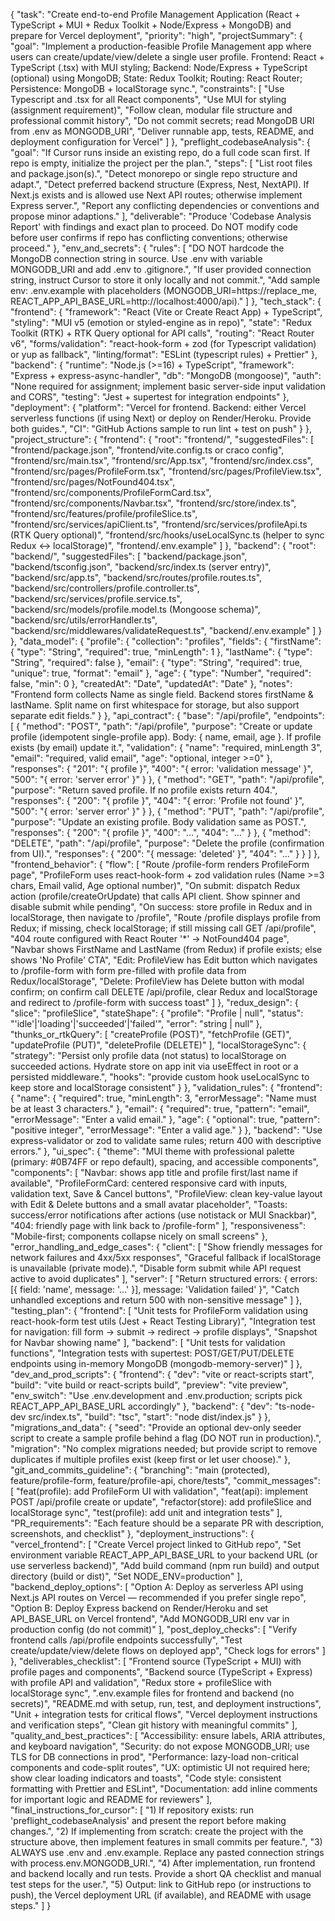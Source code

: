 {
  "task": "Create end-to-end Profile Management Application (React + TypeScript + MUI + Redux Toolkit + Node/Express + MongoDB) and prepare for Vercel deployment",
  "priority": "high",
  "projectSummary": {
    "goal": "Implement a production-feasible Profile Management app where users can create/update/view/delete a single user profile. Frontend: React + TypeScript (.tsx) with MUI styling; Backend: Node/Express + TypeScript (optional) using MongoDB; State: Redux Toolkit; Routing: React Router; Persistence: MongoDB + localStorage sync.",
    "constraints": [
      "Use Typescript and .tsx for all React components",
      "Use MUI for styling (assignment requirement)",
      "Follow clean, modular file structure and professional commit history",
      "Do not commit secrets; read MongoDB URI from .env as MONGODB_URI",
      "Deliver runnable app, tests, README, and deployment configuration for Vercel"
    ]
  },
  "preflight_codebaseAnalysis": {
    "goal": "If Cursor runs inside an existing repo, do a full code scan first. If repo is empty, initialize the project per the plan.",
    "steps": [
      "List root files and package.json(s).",
      "Detect monorepo or single repo structure and adapt.",
      "Detect preferred backend structure (Express, Nest, NextAPI). If Next.js exists and is allowed use Next API routes; otherwise implement Express server.",
      "Report any conflicting dependencies or conventions and propose minor adaptions."
    ],
    "deliverable": "Produce 'Codebase Analysis Report' with findings and exact plan to proceed. Do NOT modify code before user confirms if repo has conflicting conventions; otherwise proceed."
  },
  "env_and_secrets": {
    "rules": [
      "DO NOT hardcode the MongoDB connection string in source. Use .env with variable MONGODB_URI and add .env to .gitignore.",
      "If user provided connection string, instruct Cursor to store it only locally and not commit.",
      "Add sample env: .env.example with placeholders (MONGODB_URI=https://replace_me, REACT_APP_API_BASE_URL=http://localhost:4000/api)."
    ]
  },
  "tech_stack": {
    "frontend": {
      "framework": "React (Vite or Create React App) + TypeScript",
      "styling": "MUI v5 (emotion or styled-engine as in repo)",
      "state": "Redux Toolkit (RTK) + RTK Query optional for API calls",
      "routing": "React Router v6",
      "forms/validation": "react-hook-form + zod (for Typescript validation) or yup as fallback",
      "linting/format": "ESLint (typescript rules) + Prettier"
    },
    "backend": {
      "runtime": "Node.js (>=16) + TypeScript",
      "framework": "Express + express-async-handler",
      "db": "MongoDB (mongoose)",
      "auth": "None required for assignment; implement basic server-side input validation and CORS",
      "testing": "Jest + supertest for integration endpoints"
    },
    "deployment": {
      "platform": "Vercel for frontend. Backend: either Vercel serverless functions (if using Next) or deploy on Render/Heroku. Provide both guides.",
      "CI": "GitHub Actions sample to run lint + test on push"
    }
  },
  "project_structure": {
    "frontend": {
      "root": "frontend/",
      "suggestedFiles": [
        "frontend/package.json",
        "frontend/vite.config.ts or craco config",
        "frontend/src/main.tsx",
        "frontend/src/App.tsx",
        "frontend/src/index.css",
        "frontend/src/pages/ProfileForm.tsx",
        "frontend/src/pages/ProfileView.tsx",
        "frontend/src/pages/NotFound404.tsx",
        "frontend/src/components/ProfileFormCard.tsx",
        "frontend/src/components/Navbar.tsx",
        "frontend/src/store/index.ts",
        "frontend/src/features/profile/profileSlice.ts",
        "frontend/src/services/apiClient.ts",
        "frontend/src/services/profileApi.ts (RTK Query optional)",
        "frontend/src/hooks/useLocalSync.ts (helper to sync Redux <-> localStorage)",
        "frontend/.env.example"
      ]
    },
    "backend": {
      "root": "backend/",
      "suggestedFiles": [
        "backend/package.json",
        "backend/tsconfig.json",
        "backend/src/index.ts (server entry)",
        "backend/src/app.ts",
        "backend/src/routes/profile.routes.ts",
        "backend/src/controllers/profile.controller.ts",
        "backend/src/services/profile.service.ts",
        "backend/src/models/profile.model.ts (Mongoose schema)",
        "backend/src/utils/errorHandler.ts",
        "backend/src/middlewares/validateRequest.ts",
        "backend/.env.example"
      ]
    }
  },
  "data_model": {
    "profile": {
      "collection": "profiles",
      "fields": {
        "firstName": { "type": "String", "required": true, "minLength": 1 },
        "lastName": { "type": "String", "required": false },
        "email": { "type": "String", "required": true, "unique": true, "format": "email" },
        "age": { "type": "Number", "required": false, "min": 0 },
        "createdAt": "Date",
        "updatedAt": "Date"
      },
      "notes": "Frontend form collects Name as single field. Backend stores firstName & lastName. Split name on first whitespace for storage, but also support separate edit fields."
    }
  },
  "api_contract": {
    "base": "/api/profile",
    "endpoints": [
      {
        "method": "POST",
        "path": "/api/profile",
        "purpose": "Create or update profile (idempotent single-profile app). Body: { name, email, age }. If profile exists (by email) update it.",
        "validation": {
          "name": "required, minLength 3",
          "email": "required, valid email",
          "age": "optional, integer >=0"
        },
        "responses": {
          "201": "{ profile }",
          "400": "{ error: 'validation message' }",
          "500": "{ error: 'server error' }"
        }
      },
      {
        "method": "GET",
        "path": "/api/profile",
        "purpose": "Return saved profile. If no profile exists return 404.",
        "responses": {
          "200": "{ profile }",
          "404": "{ error: 'Profile not found' }",
          "500": "{ error: 'server error' }"
        }
      },
      {
        "method": "PUT",
        "path": "/api/profile",
        "purpose": "Update an existing profile. Body validation same as POST.",
        "responses": { "200": "{ profile }", "400": "...", "404": "..." }
      },
      {
        "method": "DELETE",
        "path": "/api/profile",
        "purpose": "Delete the profile (confirmation from UI).",
        "responses": { "200": "{ message: 'deleted' }", "404": "..." }
      }
    ]
  },
  "frontend_behavior": {
    "flow": [
      "Route /profile-form renders ProfileForm page",
      "ProfileForm uses react-hook-form + zod validation rules (Name >=3 chars, Email valid, Age optional number)",
      "On submit: dispatch Redux action (profile/createOrUpdate) that calls API client. Show spinner and disable submit while pending",
      "On success: store profile in Redux and in localStorage, then navigate to /profile",
      "Route /profile displays profile from Redux; if missing, check localStorage; if still missing call GET /api/profile",
      "404 route configured with React Router '*' -> NotFound404 page",
      "Navbar shows FirstName and LastName (from Redux) if profile exists; else shows 'No Profile' CTA",
      "Edit: ProfileView has Edit button which navigates to /profile-form with form pre-filled with profile data from Redux/localStorage",
      "Delete: ProfileView has Delete button with modal confirm; on confirm call DELETE /api/profile, clear Redux and localStorage and redirect to /profile-form with success toast"
    ]
  },
  "redux_design": {
    "slice": "profileSlice",
    "stateShape": {
      "profile": "Profile | null",
      "status": "'idle'|'loading'|'succeeded'|'failed'",
      "error": "string | null"
    },
    "thunks_or_rtkQuery": [
      "createProfile (POST)", "fetchProfile (GET)", "updateProfile (PUT)", "deleteProfile (DELETE)"
    ],
    "localStorageSync": {
      "strategy": "Persist only profile data (not status) to localStorage on succeeded actions. Hydrate store on app init via useEffect in root or a persisted middleware.",
      "hooks": "provide custom hook useLocalSync to keep store and localStorage consistent"
    }
  },
  "validation_rules": {
    "frontend": {
      "name": { "required": true, "minLength": 3, "errorMessage": "Name must be at least 3 characters." },
      "email": { "required": true, "pattern": "email", "errorMessage": "Enter a valid email." },
      "age": { "optional": true, "pattern": "positive integer", "errorMessage": "Enter a valid age." }
    },
    "backend": "Use express-validator or zod to validate same rules; return 400 with descriptive errors."
  },
  "ui_spec": {
    "theme": "MUI theme with professional palette (primary: #0B74FF or repo default), spacing, and accessible components",
    "components": [
      "Navbar: shows app title and profile first/last name if available",
      "ProfileFormCard: centered responsive card with inputs, validation text, Save & Cancel buttons",
      "ProfileView: clean key-value layout with Edit & Delete buttons and a small avatar placeholder",
      "Toasts: success/error notifications after actions (use notistack or MUI Snackbar)",
      "404: friendly page with link back to /profile-form"
    ],
    "responsiveness": "Mobile-first; components collapse nicely on small screens"
  },
  "error_handling_and_edge_cases": {
    "client": [
      "Show friendly messages for network failures and 4xx/5xx responses",
      "Graceful fallback if localStorage is unavailable (private mode).",
      "Disable form submit while API request active to avoid duplicates"
    ],
    "server": [
      "Return structured errors: { errors: [{ field: 'name', message: '...' }], message: 'Validation failed' }",
      "Catch unhandled exceptions and return 500 with non-sensitive message"
    ]
  },
  "testing_plan": {
    "frontend": [
      "Unit tests for ProfileForm validation using react-hook-form test utils (Jest + React Testing Library)",
      "Integration test for navigation: fill form -> submit -> redirect -> profile displays",
      "Snapshot for Navbar showing name"
    ],
    "backend": [
      "Unit tests for validation functions",
      "Integration tests with supertest: POST/GET/PUT/DELETE endpoints using in-memory MongoDB (mongodb-memory-server)"
    ]
  },
  "dev_and_prod_scripts": {
    "frontend": {
      "dev": "vite or react-scripts start",
      "build": "vite build or react-scripts build",
      "preview": "vite preview",
      "env_switch": "Use .env.development and .env.production; scripts pick REACT_APP_API_BASE_URL accordingly"
    },
    "backend": {
      "dev": "ts-node-dev src/index.ts",
      "build": "tsc",
      "start": "node dist/index.js"
    }
  },
  "migrations_and_data": {
    "seed": "Provide an optional dev-only seeder script to create a sample profile behind a flag (DO NOT run in production).",
    "migration": "No complex migrations needed; but provide script to remove duplicates if multiple profiles exist (keep first or let user choose)."
  },
  "git_and_commits_guideline": {
    "branching": "main (protected), feature/profile-form, feature/profile-api, chore/tests",
    "commit_messages": [
      "feat(profile): add ProfileForm UI with validation",
      "feat(api): implement POST /api/profile create or update",
      "refactor(store): add profileSlice and localStorage sync",
      "test(profile): add unit and integration tests"
    ],
    "PR_requirements": "Each feature should be a separate PR with description, screenshots, and checklist"
  },
  "deployment_instructions": {
    "vercel_frontend": [
      "Create Vercel project linked to GitHub repo",
      "Set environment variable REACT_APP_API_BASE_URL to your backend URL (or use serverless backend)",
      "Add build command (npm run build) and output directory (build or dist)",
      "Set NODE_ENV=production"
    ],
    "backend_deploy_options": [
      "Option A: Deploy as serverless API using Next.js API routes on Vercel — recommended if you prefer single repo",
      "Option B: Deploy Express backend on Render/Heroku and set API_BASE_URL on Vercel frontend",
      "Add MONGODB_URI env var in production config (do not commit)"
    ],
    "post_deploy_checks": [
      "Verify frontend calls /api/profile endpoints successfully",
      "Test create/update/view/delete flows on deployed app",
      "Check logs for errors"
    ]
  },
  "deliverables_checklist": [
    "Frontend source (TypeScript + MUI) with profile pages and components",
    "Backend source (TypeScript + Express) with profile API and validation",
    "Redux store + profileSlice with localStorage sync",
    ".env.example files for frontend and backend (no secrets)",
    "README.md with setup, run, test, and deployment instructions",
    "Unit + integration tests for critical flows",
    "Vercel deployment instructions and verification steps",
    "Clean git history with meaningful commits"
  ],
  "quality_and_best_practices": [
    "Accessibility: ensure labels, ARIA attributes, and keyboard navigation",
    "Security: do not expose MONGODB_URI; use TLS for DB connections in prod",
    "Performance: lazy-load non-critical components and code-split routes",
    "UX: optimistic UI not required here; show clear loading indicators and toasts",
    "Code style: consistent formatting with Prettier and ESLint",
    "Documentation: add inline comments for important logic and README for reviewers"
  ],
  "final_instructions_for_cursor": [
    "1) If repository exists: run 'preflight_codebaseAnalysis' and present the report before making changes.",
    "2) If implementing from scratch: create the project with the structure above, then implement features in small commits per feature.",
    "3) ALWAYS use .env and .env.example. Replace any pasted connection strings with process.env.MONGODB_URI.",
    "4) After implementation, run frontend and backend locally and run tests. Provide a short QA checklist and manual test steps for the user.",
    "5) Output: link to GitHub repo (or instructions to push), the Vercel deployment URL (if available), and README with usage steps."
  ]
}
